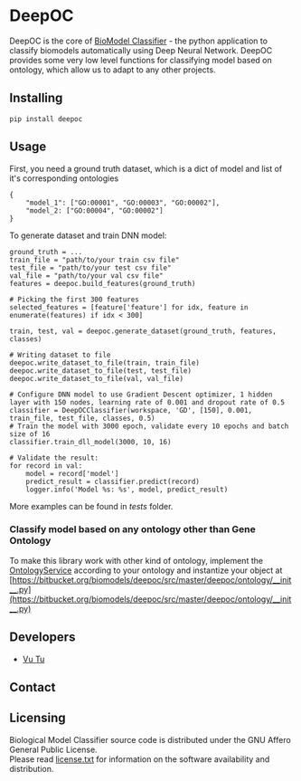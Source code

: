 
# DeepOC
  
DeepOC is the core of [BioModel Classifier](https://bitbucket.org/biomodels/model-classifier/src/master/) - the python application to classify biomodels automatically using Deep Neural Network. DeepOC provides some very low level functions for classifying model based on ontology, which allow us to adapt to any other projects.

## Installing

    pip install deepoc

## Usage
First, you need a ground truth dataset, which is a dict of model and list of it's corresponding ontologies

    {
	    "model_1": ["GO:00001", "GO:00003", "GO:00002"],
	    "model_2: ["GO:00004", "GO:00002"]
    }
To generate dataset and train DNN model:

    ground_truth = ...
    train_file = "path/to/your train csv file"
    test_file = "path/to/your test csv file"
    val_file = "path/to/your val csv file"
    features = deepoc.build_features(ground_truth)
    
    # Picking the first 300 features  
    selected_features = [feature['feature'] for idx, feature in enumerate(features) if idx < 300]
    
    train, test, val = deepoc.generate_dataset(ground_truth, features, classes)
    
    # Writing dataset to file  
    deepoc.write_dataset_to_file(train, train_file)  
    deepoc.write_dataset_to_file(test, test_file)  
    deepoc.write_dataset_to_file(val, val_file)
    
    # Configure DNN model to use Gradient Descent optimizer, 1 hidden layer with 150 nodes, learning rate of 0.001 and dropout rate of 0.5
    classifier = DeepOCClassifier(workspace, 'GD', [150], 0.001, train_file, test_file, classes, 0.5)
    # Train the model with 3000 epoch, validate every 10 epochs and batch size of 16
    classifier.train_dll_model(3000, 10, 16)
    
    # Validate the result:
    for record in val:
	    model = record['model']
	    predict_result = classifier.predict(record)  
	    logger.info('Model %s: %s', model, predict_result)

More examples can be found in *tests* folder.

### Classify model based on any ontology other than Gene Ontology
To make this library work with other kind of ontology, implement the [OntologyService](https://bitbucket.org/biomodels/deepoc/src/master/deepoc/ontology/ontology_service.py) according to your ontology and instantize your object at [https://bitbucket.org/biomodels/deepoc/src/master/deepoc/ontology/__init__.py](https://bitbucket.org/biomodels/deepoc/src/master/deepoc/ontology/__init__.py) 

## Developers

-   [Vu Tu](https://bitbucket.org/vmtu)

## Contact

## Licensing

Biological Model Classifier source code is distributed under the GNU Affero General Public License.  
Please read  [license.txt](LICENSE)  for information on the software availability and distribution.